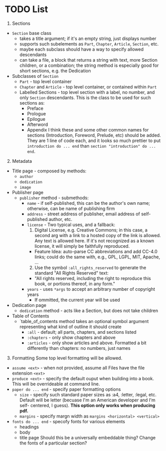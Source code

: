 TODO List
==========

1. Sections
  * `Section` base class
    * takes a title argument; if it's an empty string, just displays number
    * supports such subelements as `Part`, `Chapter`, `Article`, `Section`, etc. 
    * maybe each subclass should have a way to specify allowed descendants
    * can take a file, a block that returns a string with text, more Section
      children, or a combination; the string method is especially good for
      short sections, e.g. the Dedication
  * Subclasses of `Section`
    * `Part` - top level container
    * `Chapter` and `Article` - top level container, or contained within `Part`
    * Labelled Sections - top level section with a label, no number, and only
      `Section` descendants. This is the class to be used for such sections as:
      * Preface
      * Prologue
      * Epilogue
      * Afterword
      * Appendix
      I think these and some other common names for sections (Introduction,
      Foreword, Prelude, etc) should be added. They are 1 line of code each,
      and it looks so much prettier to put `introduction do ... end` than
      `section "introduction" do ... end`.
2. Metadata
  * Title page - composed by methods:
    * `author`
    * `dedication`
    * `image`
  * Publisher page
    * `publisher` method - submethods:
      * `name` - if self-published, this can be the author's own name;
        otherwise, can be name of publishing firm
      * `address` - street address of publisher, email address of self-published
        author, etc.
      * `license` - Two typical uses, and a fallback:
        1. Digital License, e.g. Creative Commons; in this case, a second arg
          with a link to a hosted copy of the link is allowed. Any text is
          allowed here. If it's not recognized as a known license, it will
          simply be faithfully reproduced.
          * Feature Idea: auto-parse CC abbreviations and add CC-4.0 links;
            could do the same with, e.g., GPL, LGPL, MIT, Apache, ...
        2. Use the symbol `:all_rights_reserved` to generate the standard "All
          Rights Reserved" text:
          * "All rights reserved, including the right to reproduce this book, or
            portions thereof, in any form."
      * `years` - uses `*args` to accept an arbitrary number of copyright years
        * If ommitted, the current year will be used
  * Dedication page
    * `dedication` method - acts like a Section, but does not take children
  * Table of Contents
    * `table_of_contents method takes an optional symbol argument representing
      what kind of outline it should create
      * `:all` - default; all parts, chapters, and sections listed
      * `:chapters` - only show chapters and above
      * `:articles` - only show articles and above. Formatted a bit differently
        than chapters: no numbers, just names
3. Formatting
  Some top level formatting will be allowed.
  * `assume <ext>` - when not provided, assume all Files have the file extension
    `<ext>`
  * `produce <ext>` - specify the default ouput when building into a book. This
    will be overrideable at command line.
  * `paper do ... end` - specify paper formatting options
    * `size` - specify such standard paper sizes as :a4, :letter, :legal, etc.
      Default will be letter (becuase I'm an American developer and I'm self-
      centered, I guess). **This option only works when producing pdf.**
    * `margins` - specify margn width as `margins <horizontal> <vertical>`
  * `fonts do ... end` - specofy fonts for various elements
    * headings
    * body
    * title page
    Should this be a universally embeddable thing? Change the fonts of a
    particular section?

